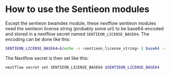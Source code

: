 # How to use the Sentieon modules

Except the sentieon bwaindex module, these nextflow sentieon modules need the sentieon license string (probably some url) to be base64-encoded and stored in a nextflow secret named `SENTIEON_LICENSE_BASE64`. The encoding can be done like this:

```bash
SENTIEON_LICENSE_BASE64=$(echo -n <sentieon_license_string> | base64 -w 0)
```

The Nextflow secret is then set like this:

```bash
nextflow secret set SENTIEON_LICENSE_BASE64 $SENTIEON_LICENSE_BASE64
```
